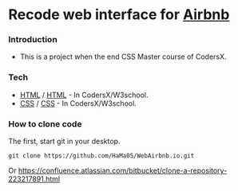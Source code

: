 # Recode web interface for [Airbnb](https://www.airbnb.com/)

### Introduction
* This is a project when the end CSS Master course of CodersX.

### Tech
* [HTML](https://school.coders-x.com/) / [HTML](https://www.w3schools.com/html/default.asp) - In CodersX/W3school.
* [CSS](https://school.coders-x.com/) / [CSS](https://www.w3schools.com/css/default.asp) - In CodersX/W3school.

### How to clone code
The first, start git in your desktop.
``` git
git clone https://github.com/HaMa05/WebAirbnb.io.git
```
Or https://confluence.atlassian.com/bitbucket/clone-a-repository-223217891.html
